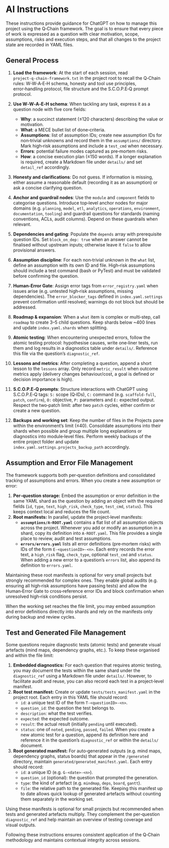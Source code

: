 # AI Instructions

These instructions provide guidance for ChatGPT on how to manage this project using the Q‑Chain framework. The goal is to ensure that every piece of work is expressed as a question with clear motivation, scope, assumptions, risks and execution steps, and that all changes to the project state are recorded in YAML files.

## General Process

1. **Load the framework**: At the start of each session, read `project‑q‑chain‑framework.txt` in the project root to recall the Q‑Chain rules: W‑W‑A‑E‑H schema, honesty and tool use principles, error‑handling protocol, file structure and the S.C.O.P.E‑Q prompt protocol.
2. **Use W‑W‑A‑E‑H schema**: When tackling any task, express it as a question node with five core fields:
   - **Why**: a succinct statement (≤120 characters) describing the value or motivation.
   - **What**: a MECE bullet list of done‑criteria.
   - **Assumptions**: list of assumption IDs; create new assumption IDs for non‑trivial unknowns and record them in the `assumptions/` directory. Mark high‑risk assumptions and include a `test_cmd` when necessary.
   - **Errors**: potential failure modes captured as pre‑mortem risks.
   - **How**: a concise execution plan (≤150 words). If a longer explanation is required, create a Markdown file under `details/` and set `detail_ref` accordingly.

3. **Honesty and clarifications**: Do not guess. If information is missing, either assume a reasonable default (recording it as an assumption) or ask a concise clarifying question.
4. **Anchor and guardrail nodes**: Use the `module` and `component` fields to categorise questions. Introduce top‑level anchor nodes for major domains (e.g. `planning`, `model`, `etl`, `analytics`, `operations`, `environment`, `documentation`, `tooling`) and guardrail questions for standards (naming conventions, ACLs, audit columns). Depend on these guardrails when relevant.
5. **Dependencies and gating**: Populate the `depends` array with prerequisite question IDs. Set `block_on_dep: true` when an answer cannot be finalised without upstream inputs; otherwise leave it `false` to allow provisional answers.
6. **Assumption discipline**: For each non‑trivial unknown in the `what` list, define an assumption with its own ID and file. High‑risk assumptions should include a test command (bash or PyTest) and must be validated before confirming the question.
7. **Human‑Error Gate**: Assign error tags from `error_registry.yaml` when issues arise (e.g. untested high‑risk assumptions, missing dependencies). The `error_blocker_tags` defined in `index.yaml.settings` prevent confirmation until resolved; warnings do not block but should be addressed.
8. **Roadmap & expansion**: When a `what` item is complex or multi‑step, call `roadmap` to create 3–5 child questions. Keep shards below ~400 lines and update `index.yaml.shards` when splitting.
9. **Atomic testing**: When encountering unexpected errors, follow the atomic testing protocol: hypothesise causes, write one‑liner tests, run them and log results in a diagnostics table under `details/`. Reference this file via the question’s `diagnostic_ref`.
10. **Lessons and metrics**: After completing a question, append a short lesson to the `lessons` array. Only record `metric_result` when outcome metrics apply (delivery changes behaviour/cost, a goal is defined or decision importance is high).
11. **S.C.O.P.E‑Q prompts**: Structure interactions with ChatGPT using S.C.O.P.E‑Q tags: `S:` scope (Q‑IDs), `C:` command (e.g. `scaffold-full`, `patch`, `confirm`), `O:` objective, `P:` parameters and `E:` expected output. Respect the two‑patch limit: after two `patch` cycles, either confirm or create a new question.
12. **Backups and working set**: Keep the number of files in the Projects pane within the environment’s limit (≤40). Consolidate assumptions into their shards when possible and group multiple long explanations or diagnostics into module‑level files. Perform weekly backups of the entire project folder and update `index.yaml.settings.projects_backup_path` accordingly.

## Assumption and Error File Management

The framework supports both per‑question definitions and consolidated tracking of assumptions and errors.  When you create a new assumption or error:

1. **Per‑question storage:** Embed the assumption or error definition in the same YAML shard as the question by adding an object with the required fields (`id`, `type`, `text`, `high_risk`, `check_type`, `test_cmd`, `status`).  This keeps context local and reduces the file count.
2. **Root manifests:** In parallel, update the project‑level manifests:
   - **`assumptions/A‑ROOT.yaml`** contains a flat list of all assumption objects across the project.  Whenever you add or modify an assumption in a shard, copy its definition into `A‑ROOT.yaml`.  This file provides a single place to review, audit and test assumptions.
   - **`errors/errors.yaml`** lists all error definitions (pre‑mortem risks) with IDs of the form `E‑<questionID>-<n>`.  Each entry records the error text, a `high_risk` flag, `check_type`, optional `test_cmd` and `status`.  When adding a new error to a question’s `errors` list, also append its definition to `errors.yaml`.

Maintaining these root manifests is optional for very small projects but strongly recommended for complex ones.  They enable global audits (e.g. ensuring all high‑risk assumptions have passing tests) and allow the Human‑Error Gate to cross‑reference error IDs and block confirmation when unresolved high‑risk conditions persist.

When the working set reaches the file limit, you may embed assumption and error definitions directly into shards and rely on the manifests only during backup and review cycles.

## Test and Generated File Management

Some questions require diagnostic tests (atomic tests) and generate visual artefacts (mind maps, dependency graphs, etc.).  To keep these organised and within the file limit:

1. **Embedded diagnostics:** For each question that requires atomic testing, you may document the tests within the same shard under the `diagnostic_ref` using a Markdown file under `details/`.  However, to facilitate audit and reuse, you can also record each test in a project‑level manifest.
2. **Root test manifest:** Create or update `tests/tests_manifest.yaml` in the project root.  Each entry in this YAML file should record:
   - `id`: a unique test ID of the form `T‑<questionID>-<n>`.
   - `question_id`: the question the test belongs to.
   - `description`: what the test verifies.
   - `expected`: the expected outcome.
   - `result`: the actual result (initially `pending` until executed).
   - `status`: one of `noted`, `pending`, `passed`, `failed`.
   When you create a new atomic test for a question, append its definition here and reference it in the question’s `diagnostic_ref` or within the `details/` document.
3. **Root generated manifest:** For auto‑generated outputs (e.g. mind maps, dependency graphs, status boards) that appear in the `/generated` directory, maintain `generated/generated_manifest.yaml`.  Each entry should record:
   - `id`: a unique ID (e.g. `G‑<date>-<n>`).
   - `question_id` (optional): the question that prompted the generation.
   - `type`: the kind of artefact (e.g. `mindmap`, `deps`, `board`, `gantt`).
   - `file`: the relative path to the generated file.
   Keeping this manifest up to date allows quick lookup of generated artefacts without counting them separately in the working set.

Using these manifests is optional for small projects but recommended when tests and generated artefacts multiply.  They complement the per‑question `diagnostic_ref` and help maintain an overview of testing coverage and visual outputs.

Following these instructions ensures consistent application of the Q‑Chain methodology and maintains contextual integrity across sessions.